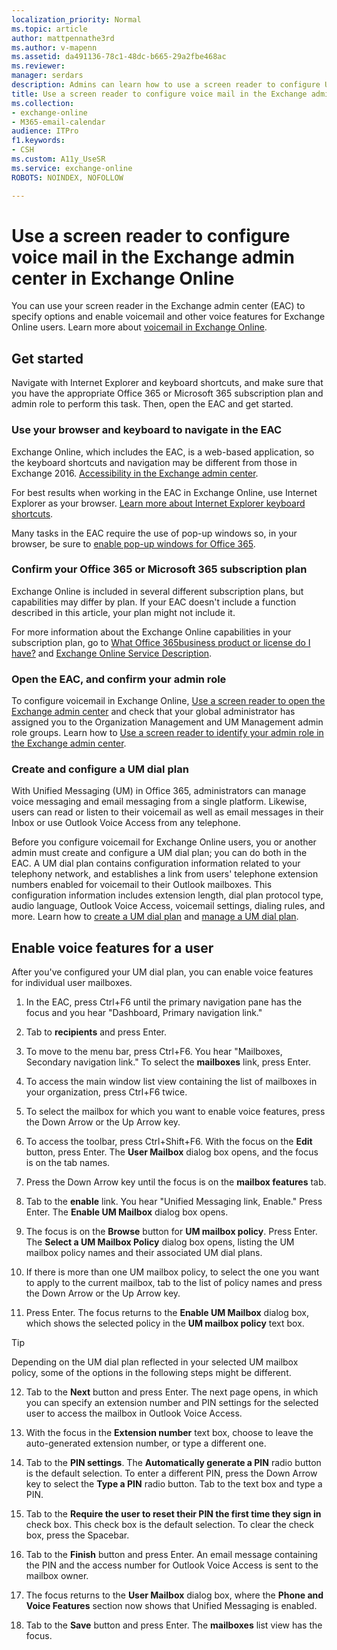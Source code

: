 ```yaml
---
localization_priority: Normal
ms.topic: article
author: mattpennathe3rd
ms.author: v-mapenn
ms.assetid: da491136-78c1-48dc-b665-29a2fbe468ac
ms.reviewer: 
manager: serdars
description: Admins can learn how to use a screen reader to configure Unified Messaging (UM) settings in the Exchange admin center (EAC) in Exchange Online.
title: Use a screen reader to configure voice mail in the Exchange admin center in Exchange Online
ms.collection: 
- exchange-online
- M365-email-calendar
audience: ITPro
f1.keywords:
- CSH
ms.custom: A11y_UseSR
ms.service: exchange-online
ROBOTS: NOINDEX, NOFOLLOW

---
```


# Use a screen reader to configure voice mail in the Exchange admin center in Exchange Online

You can use your screen reader in the Exchange admin center (EAC) to specify options and enable voicemail and other voice features for Exchange Online users. Learn more about [voicemail in Exchange Online](https://go.microsoft.com/fwlink/p/?LinkId=798792).

## Get started

Navigate with Internet Explorer and keyboard shortcuts, and make sure that you have the appropriate Office 365 or Microsoft 365 subscription plan and admin role to perform this task. Then, open the EAC and get started.

### Use your browser and keyboard to navigate in the EAC

Exchange Online, which includes the EAC, is a web-based application, so the keyboard shortcuts and navigation may be different from those in Exchange 2016. [Accessibility in the Exchange admin center](accessibility-in-exchange-admin-center.md).

For best results when working in the EAC in Exchange Online, use Internet Explorer as your browser. [Learn more about Internet Explorer keyboard shortcuts](https://go.microsoft.com/fwlink/p/?LinkID=787614).

Many tasks in the EAC require the use of pop-up windows so, in your browser, be sure to [enable pop-up windows for Office 365](https://go.microsoft.com/fwlink/p/?LinkID=317550).

### Confirm your Office 365 or Microsoft 365 subscription plan

Exchange Online is included in several different subscription plans, but capabilities may differ by plan. If your EAC doesn't include a function described in this article, your plan might not include it.

For more information about the Exchange Online capabilities in your subscription plan, go to [What Office 365business product or license do I have?](https://support.office.com/article/f8ab5e25-bf3f-4a47-b264-174b1ee925fd) and [Exchange Online Service Description](https://docs.microsoft.com/office365/servicedescriptions/exchange-online-service-description/exchange-online-service-description).

### Open the EAC, and confirm your admin role

To configure voicemail in Exchange Online, [Use a screen reader to open the Exchange admin center](use-screen-reader-to-open-exchange-admin-center.md) and check that your global administrator has assigned you to the Organization Management and UM Management admin role groups. Learn how to [Use a screen reader to identify your admin role in the Exchange admin center](use-screen-reader-to-identify-admin-role-in-exchange-admin-center.md).

### Create and configure a UM dial plan

With Unified Messaging (UM) in Office 365, administrators can manage voice messaging and email messaging from a single platform. Likewise, users can read or listen to their voicemail as well as email messages in their Inbox or use Outlook Voice Access from any telephone.

Before you configure voicemail for Exchange Online users, you or another admin must create and configure a UM dial plan; you can do both in the EAC. A UM dial plan contains configuration information related to your telephony network, and establishes a link from users' telephone extension numbers enabled for voicemail to their Outlook mailboxes. This configuration information includes extension length, dial plan protocol type, audio language, Outlook Voice Access, voicemail settings, dialing rules, and more. Learn how to [create a UM dial plan](https://go.microsoft.com/fwlink/p/?LinkId=798793) and [manage a UM dial plan](https://go.microsoft.com/fwlink/p/?LinkId=798794).

## Enable voice features for a user

After you've configured your UM dial plan, you can enable voice features for individual user mailboxes.

1. In the EAC, press Ctrl+F6 until the primary navigation pane has the focus and you hear "Dashboard, Primary navigation link."

2. Tab to **recipients** and press Enter.

3. To move to the menu bar, press Ctrl+F6. You hear "Mailboxes, Secondary navigation link." To select the **mailboxes** link, press Enter.

4. To access the main window list view containing the list of mailboxes in your organization, press Ctrl+F6 twice.

5. To select the mailbox for which you want to enable voice features, press the Down Arrow or the Up Arrow key.

6. To access the toolbar, press Ctrl+Shift+F6. With the focus on the **Edit** button, press Enter. The **User Mailbox** dialog box opens, and the focus is on the tab names.

7. Press the Down Arrow key until the focus is on the **mailbox features** tab.

8. Tab to the **enable** link. You hear "Unified Messaging link, Enable." Press Enter. The **Enable UM Mailbox** dialog box opens.

9. The focus is on the **Browse** button for **UM mailbox policy**. Press Enter. The **Select a UM Mailbox Policy** dialog box opens, listing the UM mailbox policy names and their associated UM dial plans.

10. If there is more than one UM mailbox policy, to select the one you want to apply to the current mailbox, tab to the list of policy names and press the Down Arrow or the Up Arrow key.

11. Press Enter. The focus returns to the **Enable UM Mailbox** dialog box, which shows the selected policy in the **UM mailbox policy** text box.

   > [!TIP]
   > Depending on the UM dial plan reflected in your selected UM mailbox policy, some of the options in the following steps might be different.

12. Tab to the **Next** button and press Enter. The next page opens, in which you can specify an extension number and PIN settings for the selected user to access the mailbox in Outlook Voice Access.

13. With the focus in the **Extension number** text box, choose to leave the auto-generated extension number, or type a different one.

14. Tab to the **PIN settings**. The **Automatically generate a PIN** radio button is the default selection. To enter a different PIN, press the Down Arrow key to select the **Type a PIN** radio button. Tab to the text box and type a PIN.

15. Tab to the **Require the user to reset their PIN the first time they sign in** check box. This check box is the default selection. To clear the check box, press the Spacebar.

16. Tab to the **Finish** button and press Enter. An email message containing the PIN and the access number for Outlook Voice Access is sent to the mailbox owner.

17. The focus returns to the **User Mailbox** dialog box, where the **Phone and Voice Features** section now shows that Unified Messaging is enabled.

18. Tab to the **Save** button and press Enter. The **mailboxes** list view has the focus.

